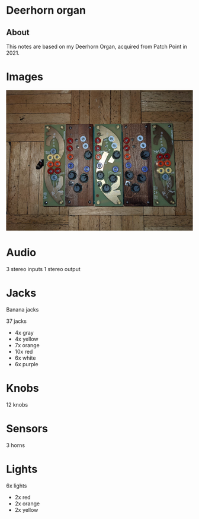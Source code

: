 # Deerhorn organ

## About

This notes are based on my Deerhorn Organ, acquired from Patch Point in 2021.

# Images

![Deerhorn Organ - front](../images/deerhorn-organ-front.jpg "Deerhorn Organ - front")

# Audio

3 stereo inputs
1 stereo output

# Jacks

Banana jacks

37 jacks

* 4x gray
* 4x yellow
* 7x orange
* 10x red
* 6x white
* 6x purple

# Knobs

12 knobs

# Sensors

3 horns

# Lights

6x lights

* 2x red
* 2x orange
* 2x yellow
